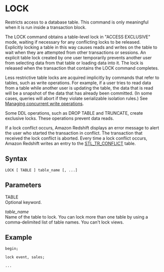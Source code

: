 # LOCK<a name="r_LOCK"></a>

Restricts access to a database table\. This command is only meaningful when it is run inside a transaction block\.

The LOCK command obtains a table\-level lock in "ACCESS EXCLUSIVE" mode, waiting if necessary for any conflicting locks to be released\. Explicitly locking a table in this way causes reads and writes on the table to wait when they are attempted from other transactions or sessions\. An explicit table lock created by one user temporarily prevents another user from selecting data from that table or loading data into it\. The lock is released when the transaction that contains the LOCK command completes\.

Less restrictive table locks are acquired implicitly by commands that refer to tables, such as write operations\. For example, if a user tries to read data from a table while another user is updating the table, the data that is read will be a snapshot of the data that has already been committed\. \(In some cases, queries will abort if they violate serializable isolation rules\.\) See [Managing concurrent write operations](c_Concurrent_writes.md)\.

Some DDL operations, such as DROP TABLE and TRUNCATE, create exclusive locks\. These operations prevent data reads\.

If a lock conflict occurs, Amazon Redshift displays an error message to alert the user who started the transaction in conflict\. The transaction that received the lock conflict is aborted\. Every time a lock conflict occurs, Amazon Redshift writes an entry to the [STL\_TR\_CONFLICT](r_STL_TR_CONFLICT.md) table\.

## Syntax<a name="section_r_LOCK-synopsis"></a>

```
LOCK [ TABLE ] table_name [, ...]
```

## Parameters<a name="parameters"></a>

TABLE   
Optional keyword\.

 *table\_name*   
Name of the table to lock\. You can lock more than one table by using a comma\-delimited list of table names\. You can't lock views\. 

## Example<a name="example2"></a>

```
begin;

lock event, sales;

...
```